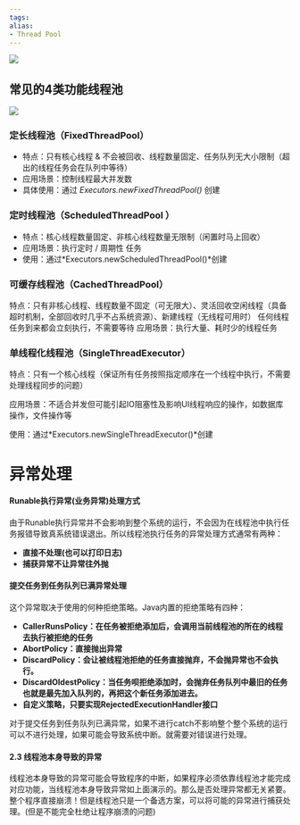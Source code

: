 ```yaml
---
tags: 
alias:
- Thread Pool
---
```


![](https://img-blog.csdnimg.cn/img_convert/c5953e632e3869cc6457a7edc3c0abcd.png)
## 常见的4类功能线程池
![](https://img-blog.csdnimg.cn/img_convert/8c39dcc0786d030dce0453cb5967e5bb.png)
### 定长线程池（FixedThreadPool）

-   特点：只有核心线程 & 不会被回收、线程数量固定、任务队列无大小限制（超出的线程任务会在队列中等待）
-   应用场景：控制线程最大并发数
-   具体使用：通过 _Executors.newFixedThreadPool()_ 创建

### 定时线程池（ScheduledThreadPool ）

-   特点：核心线程数量固定、非核心线程数量无限制（闲置时马上回收）
-   应用场景：执行定时 / 周期性 任务
-   使用：通过*Executors.newScheduledThreadPool()*创建

### 可缓存线程池（CachedThreadPool）
特点：只有非核心线程、线程数量不固定（可无限大）、灵活回收空闲线程（具备超时机制，全部回收时几乎不占系统资源）、新建线程（无线程可用时）
任何线程任务到来都会立刻执行，不需要等待
应用场景：执行大量、耗时少的线程任务

### 单线程化线程池（SingleThreadExecutor）
特点：只有一个核心线程（保证所有任务按照指定顺序在一个线程中执行，不需要处理线程同步的问题）

应用场景：不适合并发但可能引起IO阻塞性及影响UI线程响应的操作，如数据库操作，文件操作等

使用：通过*Executors.newSingleThreadExecutor()*创建

# 异常处理
#### Runable执行异常(业务异常)处理方式

由于Runable执行异常并不会影响到整个系统的运行，不会因为在线程池中执行任务报错导致真系统错误退出。所以线程池执行任务的异常处理方式通常有两种：

-   **直接不处理(也可以打印日志)**
-   **捕获异常不让异常往外抛**

#### 提交任务到任务队列已满异常处理

这个异常取决于使用的何种拒绝策略。Java内置的拒绝策略有四种：

-   **CallerRunsPolicy：在任务被拒绝添加后，会调用当前线程池的所在的线程去执行被拒绝的任务**
-   **AbortPolicy：直接抛出异常**
-   **DiscardPolicy：会让被线程池拒绝的任务直接抛弃，不会抛异常也不会执行。**
-   **DiscardOldestPolicy：当任务呗拒绝添加时，会抛弃任务队列中最旧的任务也就是最先加入队列的，再把这个新任务添加进去。**
-   **自定义策略，只要实现RejectedExecutionHandler接口**

对于提交任务到任务队列已满异常，如果不进行catch不影响整个整个系统的运行可以不进行处理，如果可能会导致系统中断。就需要对错误进行处理。

#### 2.3 线程池本身导致的异常

线程池本身导致的异常可能会导致程序的中断，如果程序必须依靠线程池才能完成对应功能，当线程池本身导致异常如上面演示的。那么是否处理异常都无关紧要。整个程序直接崩溃！但是线程池只是一个备选方案，可以将可能的异常进行捕获处理。(但是不能完全杜绝让程序崩溃的问题)

  





